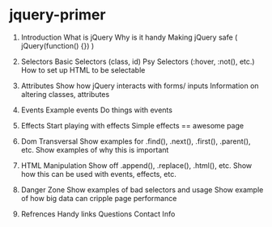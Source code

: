 jquery-primer
=============

1. Introduction
   What is jQuery
   Why is it handy
   Making jQuery safe ( jQuery(function() {}) )

2. Selectors
   Basic Selectors (class, id)
   Psy Selectors (:hover, :not(), etc.)
   How to set up HTML to be selectable

3. Attributes
   Show how jQuery interacts with forms/ inputs
   Information on altering classes, attributes

4. Events
   Example events
   Do things with events

5. Effects
   Start playing with effects
   Simple effects == awesome page

6. Dom Transversal
   Show examples for .find(), .next(), .first(), .parent(), etc.
   Show examples of why this is important

7. HTML Manipulation
   Show off .append(), .replace(), .html(), etc.
   Show how this can be used with events, effects, etc.

8. Danger Zone
   Show examples of bad selectors and usage
   Show example of how big data can cripple page performance

9. Refrences
   Handy links
   Questions
   Contact Info
